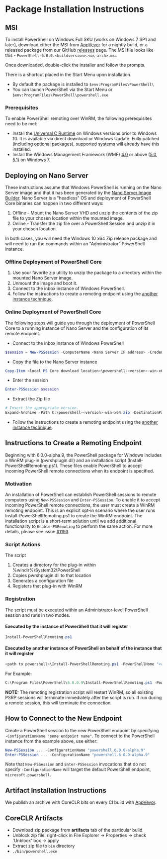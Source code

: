 # Package Installation Instructions

## MSI

To install PowerShell on Windows Full SKU (works on Windows 7 SP1 and later), download either the MSI from [AppVeyor][] for a nightly build,
or a released package from our GitHub [releases][] page. The MSI file looks like this - `PowerShell-6.0.0.<buildversion>.<os-arch>.msi`

Once downloaded, double-click the installer and follow the prompts.

There is a shortcut placed in the Start Menu upon installation.

* By default the package is installed to `$env:ProgramFiles\PowerShell\`
* You can launch PowerShell via the Start Menu or `$env:ProgramFiles\PowerShell\powershell.exe`

### Prerequisites

To enable PowerShell remoting over WinRM, the following prerequisites need to be met:

* Install the [Universal C Runtime](https://www.microsoft.com/download/details.aspx?id=50410) on Windows versions prior to Windows 10.
  It is available via direct download or Windows Update.
  Fully patched (including optional packages), supported systems will already have this installed.
* Install the Windows Management Framework (WMF) [4.0](https://www.microsoft.com/en-us/download/details.aspx?id=40855)
  or above ([5.0](https://www.microsoft.com/en-us/download/details.aspx?id=50395),
  [5.1](https://www.microsoft.com/en-us/download/details.aspx?id=54616)) on Windows 7.

## Deploying on Nano Server

These instructions assume that Windows PowerShell is running on the Nano Server image and that it has been generated by the [Nano Server Image Builder](https://technet.microsoft.com/windows-server-docs/get-started/deploy-nano-server).
Nano Server is a "headless" OS and deployment of PowerShell Core binaries can happen in two different ways:

1. Offline - Mount the Nano Server VHD and unzip the contents of the zip file to your chosen location within the mounted image.
1. Online - Transfer the zip file over a PowerShell Session and unzip it in your chosen location.

In both cases, you will need the Windows 10 x64 Zip release package and will need to run the commands within an "Administrator" PowerShell instance.

### Offline Deployment of PowerShell Core

1. Use your favorite zip utility to unzip the package to a directory within the mounted Nano Server image.
1. Unmount the image and boot it.
1. Connect to the inbox instance of Windows PowerShell.
1. Follow the instructions to create a remoting endpoint using the [another instance technique](#executed-by-another-instance-of-powershell-on-behalf-of-the-instance-that-it-will-register).

### Online Deployment of PowerShell Core

The following steps will guide you through the deployment of PowerShell Core to a running instance of Nano Server and the configuration of its remote endpoint.

* Connect to the inbox instance of Windows PowerShell

```powershell
$session = New-PSSession -ComputerName <Nano Server IP address> -Credential <An Administrator account on the system>
```

* Copy the file to the Nano Server instance

```powershell
Copy-Item <local PS Core download location>\powershell-<version>-win-x64.zip c:\ -ToSession $session
```

* Enter the session

```powershell
Enter-PSSession $session
```

* Extract the Zip file

```powershell
# Insert the appropriate version.
Expand-Archive -Path C:\powershell-<version>-win-x64.zip -DestinationPath "C:\PowerShellCore_<version>"
```

* Follow the instructions to create a remoting endpoint using the [another instance technique](#executed-by-another-instance-of-powershell-on-behalf-of-the-instance-that-it-will-register).

## Instructions to Create a Remoting Endpoint

Beginning with 6.0.0-alpha.9, the PowerShell package for Windows includes a WinRM plug-in (pwrshplugin.dll) and an installation script (Install-PowerShellRemoting.ps1).
These files enable PowerShell to accept incoming PowerShell remote connections when its endpoint is specified.

### Motivation

An installation of PowerShell can establish PowerShell sessions to remote computers using `New-PSSession` and `Enter-PSSession`.
To enable it to accept incoming PowerShell remote connections, the user must create a WinRM remoting endpoint.
This is an explicit opt-in scenario where the user runs Install-PowerShellRemoting.ps1 to create the WinRM endpoint.
The installation script is a short-term solution until we add additional functionality to `Enable-PSRemoting` to perform the same action.
For more details, please see issue [#1193](https://github.com/PowerShell/PowerShell/issues/1193).

### Script Actions

The script

1. Creates a directory for the plug-in within %windir%\System32\PowerShell
1. Copies pwrshplugin.dll to that location
1. Generates a configuration file
1. Registers that plug-in with WinRM

### Registration

The script must be executed within an Administrator-level PowerShell session and runs in two modes.

#### Executed by the instance of PowerShell that it will register

``` powershell
Install-PowerShellRemoting.ps1
```

#### Executed by another instance of PowerShell on behalf of the instance that it will register

``` powershell
<path to powershell>\Install-PowerShellRemoting.ps1 -PowerShellHome "<absolute path to the instance's $PSHOME>" -PowerShellVersion "<the powershell version tag>"
```

For Example:

``` powershell
C:\Program Files\PowerShell\6.0.0.9\Install-PowerShellRemoting.ps1 -PowerShellHome "C:\Program Files\PowerShell\6.0.0.9\" -PowerShellVersion "6.0.0-alpha.9"
```

**NOTE:** The remoting registration script will restart WinRM, so all existing PSRP sessions will terminate immediately after the script is run. If run during a remote session, this will terminate the connection.

## How to Connect to the New Endpoint

Create a PowerShell session to the new PowerShell endpoint by specifying `-ConfigurationName "some endpoint name"`. To connect to the PowerShell instance from the example above, use either:

``` powershell
New-PSSession ... -ConfigurationName "powershell.6.0.0-alpha.9"
Enter-PSSession ... -ConfigurationName "powershell.6.0.0-alpha.9"
```

Note that `New-PSSession` and `Enter-PSSession` invocations that do not specify `-ConfigurationName` will target the default PowerShell endpoint, `microsoft.powershell`.

## Artifact Installation Instructions

We publish an archive with CoreCLR bits on every CI build with [AppVeyor][].

[releases]: https://github.com/PowerShell/PowerShell/releases
[signing]: ../../tools/Sign-Package.ps1
[AppVeyor]: https://ci.appveyor.com/project/PowerShell/powershell

## CoreCLR Artifacts

* Download zip package from **artifacts** tab of the particular build.
* Unblock zip file: right-click in File Explorer -> Properties ->
  check 'Unblock' box -> apply
* Extract zip file to `bin` directory
* `./bin/powershell.exe`
